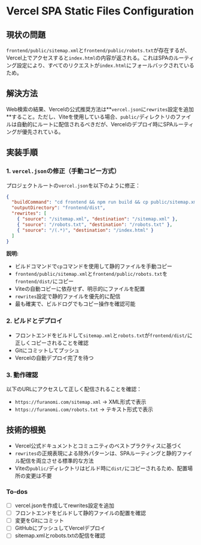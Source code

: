 <!-- e918985b-acee-4171-8e21-d779cf77c2e7 2d3d4858-40a8-4060-bd96-1ce989e2d8b2 -->
# Vercel SPA Static Files Configuration

## 現状の問題

`frontend/public/sitemap.xml`と`frontend/public/robots.txt`が存在するが、Vercel上でアクセスすると`index.html`の内容が返される。これはSPAのルーティング設定により、すべてのリクエストが`index.html`にフォールバックされているため。

## 解決方法

Web検索の結果、Vercelの公式推奨方法は**`vercel.json`に`rewrites`設定を追加**すること。ただし、Viteを使用している場合、`public/`ディレクトリのファイルは自動的にルートに配信されるべきだが、Vercelのデプロイ時にSPAルーティングが優先されている。

## 実装手順

### 1. `vercel.json`の修正（手動コピー方式）

プロジェクトルートの`vercel.json`を以下のように修正：

```json
{
  "buildCommand": "cd frontend && npm run build && cp public/sitemap.xml public/robots.txt dist/",
  "outputDirectory": "frontend/dist",
  "rewrites": [
    { "source": "/sitemap.xml", "destination": "/sitemap.xml" },
    { "source": "/robots.txt", "destination": "/robots.txt" },
    { "source": "/(.*)", "destination": "/index.html" }
  ]
}
```

**説明:**

- ビルドコマンドで`cp`コマンドを使用して静的ファイルを手動コピー
- `frontend/public/sitemap.xml`と`frontend/public/robots.txt`を`frontend/dist/`にコピー
- Viteの自動コピーに依存せず、明示的にファイルを配置
- `rewrites`設定で静的ファイルを優先的に配信
- 最も確実で、ビルドログでもコピー操作を確認可能

### 2. ビルドとデプロイ

- フロントエンドをビルドして`sitemap.xml`と`robots.txt`が`frontend/dist/`に正しくコピーされることを確認
- Gitにコミットしてプッシュ
- Vercelの自動デプロイ完了を待つ

### 3. 動作確認

以下のURLにアクセスして正しく配信されることを確認：

- `https://furanomi.com/sitemap.xml` → XML形式で表示
- `https://furanomi.com/robots.txt` → テキスト形式で表示

## 技術的根拠

- Vercel公式ドキュメントとコミュニティのベストプラクティスに基づく
- `rewrites`の正規表現による除外パターンは、SPAルーティングと静的ファイル配信を両立させる標準的な方法
- Viteの`public/`ディレクトリはビルド時に`dist/`にコピーされるため、配置場所の変更は不要

### To-dos

- [ ] vercel.jsonを作成してrewrites設定を追加
- [ ] フロントエンドをビルドして静的ファイルの配置を確認
- [ ] 変更をGitにコミット
- [ ] GitHubにプッシュしてVercelデプロイ
- [ ] sitemap.xmlとrobots.txtの配信を確認